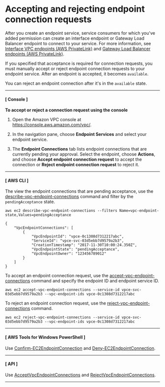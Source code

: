 # Accepting and rejecting endpoint connection requests<a name="accept-reject-endpoint-requests"></a>

After you create an endpoint service, service consumers for which you've added permission can create an interface endpoint or Gateway Load Balancer endpoint to connect to your service\. For more information, see [Interface VPC endpoints \(AWS PrivateLink\)](vpce-interface.md) and [Gateway Load Balancer endpoints \(AWS PrivateLink\)](vpce-gateway-load-balancer.md)\. 

If you specified that acceptance is required for connection requests, you must manually accept or reject endpoint connection requests to your endpoint service\. After an endpoint is accepted, it becomes `available`\. 

You can reject an endpoint connection after it's in the `available` state\.

------
#### [ Console ]

**To accept or reject a connection request using the console**

1. Open the Amazon VPC console at [https://console\.aws\.amazon\.com/vpc/](https://console.aws.amazon.com/vpc/)\.

1. In the navigation pane, choose **Endpoint Services** and select your endpoint service\.

1. The **Endpoint Connections** tab lists endpoint connections that are currently pending your approval\. Select the endpoint, choose **Actions**, and choose **Accept endpoint connection request** to accept the connection or **Reject endpoint connection request** to reject it\.

------
#### [ AWS CLI ]

The view the endpoint connections that are pending acceptance, use the [describe\-vpc\-endpoint\-connections](https://docs.aws.amazon.com/cli/latest/reference/ec2/describe-vpc-endpoint-connections.html) command and filter by the `pendingAcceptance` state\.

```
aws ec2 describe-vpc-endpoint-connections --filters Name=vpc-endpoint-state,Values=pendingAcceptance
```

```
{
    "VpcEndpointConnections": [
        {
            "VpcEndpointId": "vpce-0c1308d7312217abc", 
            "ServiceId": "vpce-svc-03d5ebb7d9579a2b3", 
            "CreationTimestamp": "2017-11-30T10:00:24.350Z", 
            "VpcEndpointState": "pendingAcceptance", 
            "VpcEndpointOwner": "123456789012"
        }
    ]
}
```

To accept an endpoint connection request, use the [accept\-vpc\-endpoint\-connections](https://docs.aws.amazon.com/cli/latest/reference/ec2/accept-vpc-endpoint-connections.html) command and specify the endpoint ID and endpoint service ID\.

```
aws ec2 accept-vpc-endpoint-connections --service-id vpce-svc-03d5ebb7d9579a2b3 --vpc-endpoint-ids vpce-0c1308d7312217abc
```

To reject an endpoint connection request, use the [reject\-vpc\-endpoint\-connections](https://docs.aws.amazon.com/cli/latest/reference/ec2/reject-vpc-endpoint-connections.html) command\.

```
aws ec2 reject-vpc-endpoint-connections --service-id vpce-svc-03d5ebb7d9579a2b3 --vpc-endpoint-ids vpce-0c1308d7312217abc
```

------
#### [  AWS Tools for Windows PowerShell ]

Use [Confirm\-EC2EndpointConnection](https://docs.aws.amazon.com/powershell/latest/reference/items/Confirm-EC2EndpointConnection.html) and [Deny\-EC2EndpointConnection](https://docs.aws.amazon.com/powershell/latest/reference/items/Deny-EC2EndpointConnection.html)\.

------
#### [ API ]

Use [AcceptVpcEndpointConnections](https://docs.aws.amazon.com/AWSEC2/latest/APIReference/ApiReference-query-AcceptVpcEndpointConnections.html) and [RejectVpcEndpointConnections](https://docs.aws.amazon.com/AWSEC2/latest/APIReference/ApiReference-query-RejectVpcEndpointConnections.html)\.

------
